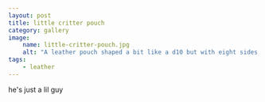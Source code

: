 ```yaml
---
layout: post
title: little critter pouch
category: gallery
image: 
    name: little-critter-pouch.jpg
    alt: "A leather pouch shaped a bit like a d10 but with eight sides. It has a rainbow zippered opening and a wristlet strap."
tags:
    - leather
---
```


he's just a lil guy